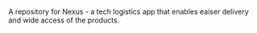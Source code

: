 A repository for Nexus - a tech logistics app that enables eaiser delivery and wide access of the products.